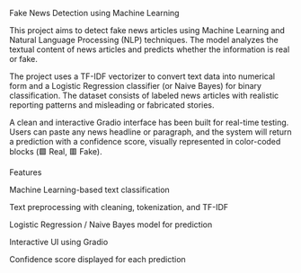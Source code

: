 Fake News Detection using Machine Learning

This project aims to detect fake news articles using Machine Learning and Natural Language Processing (NLP) techniques. The model analyzes the textual content of news articles and predicts whether the information is real or fake.

The project uses a TF-IDF vectorizer to convert text data into numerical form and a Logistic Regression classifier (or Naive Bayes) for binary classification. The dataset consists of labeled news articles with realistic reporting patterns and misleading or fabricated stories.

A clean and interactive Gradio interface has been built for real-time testing. Users can paste any news headline or paragraph, and the system will return a prediction with a confidence score, visually represented in color-coded blocks (🟩 Real, 🟥 Fake).

 Features

 Machine Learning-based text classification

 Text preprocessing with cleaning, tokenization, and TF-IDF

 Logistic Regression / Naive Bayes model for prediction

 Interactive UI using Gradio

 Confidence score displayed for each prediction
